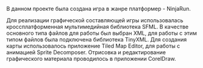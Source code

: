 В данном проекте была создана игра в жанре платформер - NinjaRun. 

Для реализации графической составляющей игры использовалась кроссплатформенная мультимедийная библиотека SFML.
В качестве основного типа файлов для работы был выбран XML, для работы с этим типом файлов была подключена библиотека TinyXML. 
Для создания карты использовалось приложение Tiled Map Editor, для работы с анимацией Sprite Decomposer. 
Отрисовка и редактирование графического материала проводилось в приложении CorelDraw.

